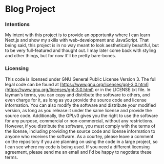 # Blog Project
### Intentions
My intent with this project is to provide an opportunity where I can learn Next.js and show my skills with web-development and JavaScript. That being said, this project is in no way meant to look aesthetically beautiful, but to be very full-featured and thought out. I may later come back with styling and other things, but for now It'll be pretty bare-bones.
### Licensing 
This code is licensed under GNU General Public License Version 3. The full legal code can be found at [https://www.gnu.org/licenses/gpl-3.0.html](https://www.gnu.org/licenses/gpl-3.0.html) or in the LICENSE.txt file. In layman's terms, you can copy and distribute the software to others, and even charge for it, as long as you provide the source code and license information. You can also modify the software and distribute your modified version, as long as you release it under the same license and provide the source code. Additionally, the GPLv3 gives you the right to use the software for any purpose, commercial or non-commercial, without any restrictions. However, if you distribute the software, you must comply with the terms of the license, including providing the source code and license information to anyone who receives the software. As a courtey, please leave a comment on the repository if you are planning on using the code in a large project, so I can see where my code is being used. If you need a different licensing agreement, please send me an email and I'd be happy to negotiate these terms. 

